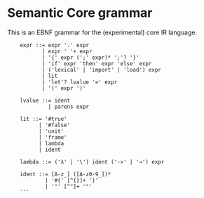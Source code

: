 # Semantic Core grammar

This is an EBNF grammar for the (experimental) core IR language.

```
	expr ::= expr '.' expr
	       | expr ' '+ expr
	       | '{' expr (';' expr)* ';'? '}'
	       | 'if' expr 'then' expr 'else' expr
	       | ('lexical' | 'import' | 'load') expr
	       | lit
	       | 'let'? lvalue '=' expr
	       | '(' expr ')'

	lvalue ::= ident
	         | parens expr

	lit ::= '#true'
	      | '#false'
	      | 'unit'
	      | 'frame'
	      | lambda
	      | ident

	lambda ::= ('λ' | '\') ident ('->' | '→') expr

	ident ::= [A-z_] ([A-z0-9_])*
	        | '#{' [^{}]+ '}'
	        | '"' [^"]+ '"'
	```
